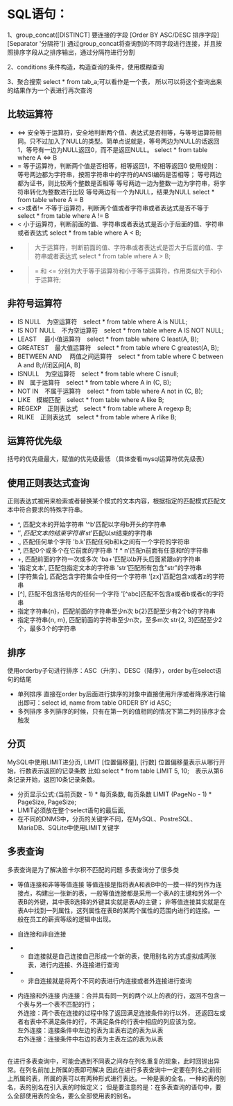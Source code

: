 # SQL语句：

1、group_concat([DISTINCT] 要连接的字段 [Order BY ASC/DESC 排序字段] [Separator '分隔符'])
通过group_concat将查询到的不同字段进行连接，并且按照排序字段从之排序输出，通过分隔符进行分割

2、conditions 条件构造，构造查询的条件，使用模糊查询

3、聚合搜索
select * from tab_a;可以看作是一个表， 所以可以将这个查询出来的结果作为一个表进行再次查询

## 比较运算符
* <=>    安全等于运算符，安全地判断两个值、表达式是否相等，与等号运算符相同。只不过加入了NULL的类型。简单点说就是，等号两边为NULL的话返回1，等号有一边为NULL返回0，而不是返回NULL。
 select * from table where A <=> B
* =      等于运算符，判断两个值是否相等，相等返回1，不相等返回0
使用规则：
等号两边都为字符串，按照字符串中的字符的ANSI编码是否相等；
等号两边都为证书，则比较两个整数是否相等
等号两边一边为整数一边为字符串，将字符串转化为整数进行比较
等号两边有一个为NULL，结果为NULL
 select * from table where A = B
* <>或者!=  不等于运算符，判断两个值或者字符串或者表达式是否不等于 select * from table where A != B
* <    小于运算符，判断前面的值、字符串或者表达式是否小于后面的值、字符串或者表达式 select * from table where A < B;
* >    大于运算符，判断前面的值、字符串或者表达式是否大于后面的值、字符串或者表达式     select * from table where A > B;
* >= 和 <=  分别为大于等于运算符和小于等于运算符，作用类似大于和小于运算符;

## 非符号运算符
* IS NULL&emsp;为空运算符&emsp;select * from table where A is NULL;      
* IS NOT NULL&emsp;不为空运算符&emsp;select * from table where A IS NOT NULL;
* LEAST &emsp;最小值运算符&emsp;select * from table where C least(A, B);
* GREATEST&emsp;最大值运算符&emsp;select * from table where C greatest(A, B);
* BETWEEN AND &emsp;两值之间运算符&emsp;select * from table where C between A and B;//闭区间[A, B]
* ISNULL&emsp;为空运算符&emsp;select * from table where C isnull;
* IN&emsp;属于运算符&emsp;select * from table where A in (C, B);
* NOT IN&emsp;不属于运算符&emsp;select * from table where A not in (C, B);
* LIKE&emsp;模糊匹配&emsp;select * from table where A like B;
* REGEXP&emsp;正则表达式&emsp;select * from table where A regexp B;
* RLIKE&emsp;正则表达式&emsp;select * from table where A rlike B;

## 运算符优先级
括号的优先级最大，赋值的优先级最低 （具体查看mysql运算符优先级表）

##  使用正则表达式查询
正则表达式被用来检索或者替换某个模式的文本内容，根据指定的匹配模式匹配文本中符合要求的特殊字符串。
*  ^, 匹配文本的开始字符串     '^b'匹配以字母b开头的字符串
*  '$', 匹配文本的结束字符串     'st$'匹配以st结束的字符串
*  ., 匹配任何单个字符         'b.k'匹配任何b和k之间有一个字符的字符串
*  *, 匹配0个或多个在它前面的字符串     'f * n'匹配n前面有任意和f的字符串
*  +, 匹配前面的字符一次或多次  'ba+'匹配以b开头后面紧跟a的字符串
*  '指定文本', 匹配包指定文本的字符串   'str'匹配所有包含"str"的字符串
*  [字符集合], 匹配包含字符集合中任何一个字符串     '[zx]'匹配包含x或者z的字符串
*  [^], 匹配不包含括号内的任何一个字符  '[^abc]匹配不包含a或者b或者c的字符串
*  指定字符串{n}，匹配前面的字符串至少n次   b{2}匹配至少有2个b的字符串
*  指定字符串{n, m}, 匹配前面的字符串至少n次，至多m次   str{2, 3}匹配至少2个，最多3个的字符串

## 排序
使用orderby子句进行排序：ASC（升序）、DESC（降序），order by在select语句的结尾
* 单列排序
直接在order by后面进行排序的对象中直接使用升序或者降序进行输出即可：select id, name from table ORDER BY id ASC;
* 多列排序
多列排序的时候，只有在第一列的值相同的情况下第二列的排序才会触发

## 分页
MySQL中使用LIMIT进分页, LIMIT [位置偏移量], [行数]
位置偏移量表示从哪行开始，行数表示返回的记录条数
比如:select * from table LIMIT 5, 10;&emsp;表示从第6条记录开始，返回10条记录条数。

* 分页显示公式:(当前页数 - 1) * 每页条数, 每页条数
LIMIT (PageNo - 1) * PageSize, PageSize;
* LIMIT必须放在整个select语句的最后面, 
* 在不同的DNMS中，分页的关键字不同，在MySQL、PostreSQL、MariaDB、SQLite中使用LIMIT关键字

## 多表查询
多表查询是为了解决笛卡尔积不匹配的问题
多表查询分了很多类
* 等值连接和非等等值连接
等值连接是指将表A和表B中的一摸一样的列作为连接点，构建出一张新的表，一般等值连接都是采用一个表A的主键和另外一个表B的外键，其中表B选择的外键其实就是表A的主键；
非等值连接其实就是在表A中找到一列属性，这列属性在表B的某两个属性的范围内进行的连接。一般在员工的薪资等级的逻辑中出现。

* 自连接和非自连接
* * 自连接就是自己连接自己形成一个新的表，使用别名的方式虚拟成两张表，进行内连接、外连接进行查询
* * 非自连接就是将两个不同的表进行内连接或者外连接进行查询
* 内连接和外连接
内连接：合并具有同一列的两个以上的表的行，返回不包含一个表与另一个表不匹配的行；<br>
外连接：两个表在连接的过程中除了返回满足连接条件的行以外， 还返回左或者右表中不满足条件的行，不满足条件的行表中相应的列应该为空。<br>
左外连接：连接条件中左边的表为主表右边的表为从表<br>
右外连接：连接条件中右边的表为主表左边的表为从表<br>

<br>
在进行多表查询中，可能会遇到不同表之间存在列名重复的现象，此时回抛出异常。在列名前加上所属的表即可解决
因此在进行多表查询中一定要在列名之前街上所属的表，所属的表可以有两种形式进行表达。一种是表的全名，一种的表的别名，表的别名在引入表的时候定义；
但是要注意的是：在多表查询的语句中，要么全部使用表的全名，要么全部使用表的别名。